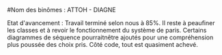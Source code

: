 #Nom des binômes : ATTOH - DIAGNE

Etat d'avancement : Travail terminé selon nous à 85%. Il reste à peaufiner les classes et à revoir le fonctionnement du système de paris. Certains diagrammes de séquence pourraitnêtre ajoutés pour une compréhension plus poussée des choix pris. Côté code, tout est quasiment achevé. 
